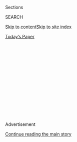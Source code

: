 <div id="app">

<div>

<div>

<div>

<div class="NYTAppHideMasthead css-1q2w90k e1suatyy0">

<div class="section css-ui9rw0 e1suatyy2">

<div class="css-eph4ug er09x8g0">

<div class="css-6n7j50">

</div>

<span class="css-1dv1kvn">Sections</span>

<div class="css-10488qs">

<span class="css-1dv1kvn">SEARCH</span>

</div>

[Skip to content](#site-content)[Skip to site index](#site-index)

</div>

<div class="css-10698na e1huz5gh0">

</div>

</div>

<div id="masthead-bar-one" class="section hasLinks css-15hmgas e1csuq9d3">

<div class="css-uqyvli e1csuq9d0">

</div>

<div class="css-1uqjmks e1csuq9d1">

</div>

<div class="css-9e9ivx">

[](https://myaccount.nytimes.com/auth/login?response_type=cookie&client_id=vi)

</div>

<div class="css-1bvtpon e1csuq9d2">

[Today’s Paper](https://www.nytimes.com/section/todayspaper)

</div>

</div>

</div>

</div>

<div data-aria-hidden="false">

<div id="site-content" role="main">

<div>

<div class="css-1aor85t" style="opacity:0.000000001;z-index:-1;visibility:hidden">

<div class="css-1hqnpie">

<div class="css-epjblv">

<span class="css-17xtcya">[Opinion](/section/opinion)</span><span class="css-x15j1o">|</span><span class="css-fwqvlz">Beyond
‘White Fragility’</span>

</div>

<div class="css-k008qs">

<div class="css-1iwv8en">

<span class="css-18z7m18"></span>

<div>

</div>

</div>

<span class="css-1n6z4y">https://nyti.ms/2CJnpCZ</span>

<div class="css-1705lsu">

<div class="css-4xjgmj">

<div class="css-4skfbu" role="toolbar" data-aria-label="Social Media Share buttons, Save button, and Comments Panel with current comment count" data-testid="share-tools">

  - 
  - 
  - 
  - 
    
    <div class="css-6n7j50">
    
    </div>

  - 
  - 

</div>

</div>

</div>

</div>

</div>

</div>

<div id="NYT_TOP_BANNER_REGION" class="css-13pd83m">

</div>

<div id="top-wrapper" class="css-1sy8kpn">

<div id="top-slug" class="css-l9onyx">

Advertisement

</div>

[Continue reading the main story](#after-top)

<div class="ad top-wrapper" style="text-align:center;height:100%;display:block;min-height:250px">

<div id="top" class="place-ad" data-position="top" data-size-key="top">

</div>

</div>

<div id="after-top">

</div>

</div>

<div>

<div class="css-v5btjw etb61u70">

<div class="css-v05ibm etb61u71">

[Opinion](/section/opinion)

</div>

</div>

<div id="sponsor-wrapper" class="css-1hyfx7x">

<div id="sponsor-slug" class="css-19vbshk">

Supported by

</div>

[Continue reading the main story](#after-sponsor)

<div id="sponsor" class="ad sponsor-wrapper" style="text-align:center;height:100%;display:block">

</div>

<div id="after-sponsor">

</div>

</div>

<div class="css-186x18t">

</div>

<div class="css-1vkm6nb ehdk2mb0">

# Beyond ‘White Fragility’

</div>

If you want to let freedom ring, hammer on economic injustice.

<div class="css-18e8msd">

<div class="css-vp77d3 epjyd6m0">

<div class="css-1p10dcb ey68jwv0" data-aria-hidden="true">

[![Jamelle
Bouie](https://static01.nyt.com/images/2019/01/24/opinion/jamelle-bouie/jamelle-bouie-thumbLarge-v3.png
"Jamelle Bouie")](https://www.nytimes.com/column/jamelle-bouie)

</div>

<div class="css-1baulvz">

By [<span class="css-1baulvz last-byline" itemprop="name">Jamelle
Bouie</span>](https://www.nytimes.com/column/jamelle-bouie)

<div class="css-8atqhb">

Opinion Columnist

</div>

</div>

</div>

  - June 26, 2020

  - 
    
    <div class="css-4xjgmj">
    
    <div class="css-d8bdto" role="toolbar" data-aria-label="Social Media Share buttons, Save button, and Comments Panel with current comment count" data-testid="share-tools">
    
      - 
      - 
      - 
      - 
        
        <div class="css-6n7j50">
        
        </div>
    
      - 
      - 
    
    </div>
    
    </div>

</div>

<div class="css-79elbk" data-testid="photoviewer-wrapper">

<div class="css-z3e15g" data-testid="photoviewer-wrapper-hidden">

</div>

<div class="css-1a48zt4 ehw59r15" data-testid="photoviewer-children">

![<span class="css-16f3y1r e13ogyst0" data-aria-hidden="true">People
protest the death of George Floyd and police brutality in New
York.</span><span class="css-cnj6d5 e1z0qqy90" itemprop="copyrightHolder"><span class="css-1ly73wi e1tej78p0">Credit...</span><span><span>Gabriela
Bhaskar for The New York
Times</span></span></span>](https://static01.nyt.com/images/2020/06/29/opinion/29bouie_print1/merlin_173318319_f0cdd4ca-223e-411b-907a-b45f572ed61c-articleLarge.jpg?quality=75&auto=webp&disable=upscale)

</div>

</div>

</div>

<div class="section meteredContent css-1r7ky0e" name="articleBody" itemprop="articleBody">

<div class="css-1fanzo5 StoryBodyCompanionColumn">

<div class="css-53u6y8">

Since it emerged [seven years
ago](https://blacklivesmatter.com/herstory/) in response to the
acquittal of George Zimmerman in the shooting of Trayvon Martin, the
Black Lives Matter movement has produced a sea change in attitudes,
politics and policy.

[In 2016](https://www.pewresearch.org/fact-tank/2016/07/08/how-americans-view-the-black-lives-matter-movement/),
43 percent of Americans supported Black Lives Matter and its claims
about the criminal justice system;
[now](https://www.pewsocialtrends.org/2020/06/12/amid-protests-majorities-across-racial-and-ethnic-groups-express-support-for-the-black-lives-matter-movement/),
it’s up to 67 percent, with 60 percent support among white Americans,
compared with 40 percent four years ago. Whereas Democratic politicians
once
[stumbled](https://www.npr.org/sections/itsallpolitics/2015/07/31/427851451/democratic-candidates-stumble-over-black-lives-matter-movement)
over the issue, now even Republicans are [falling over
themselves](https://www.theatlantic.com/politics/archive/2020/06/mitt-romney-black-lives-matter/612808/)
to say that “black lives matter.” And where the policy conversation was
formerly focused on body cameras and chokehold bans, now mainstream
outlets are debating and taking seriously calls to demilitarize and
[defund](https://www.brookings.edu/blog/fixgov/2020/06/19/what-does-defund-the-police-mean-and-does-it-have-merit/)
police departments or to
[abolish](https://www.nytimes.com/2020/06/12/opinion/sunday/floyd-abolish-defund-police.html)
them outright.

But the Black Lives Matter platform isn’t just about criminal justice.
From the start, activists have articulated a [broad, inclusive
vision](https://m4bl.org/policy-platforms/) for the entire country.
This, in fact, has been true of each of the nation’s major movements for
racial equality. Among black Americans and their Radical Republican
allies, Reconstruction — which was still ongoing as of 150 years ago —
was as much a fight to fundamentally reorder Southern economic life as
it was a struggle for political inclusion. The struggle against Jim
Crow, likewise, was also a struggle for economic equality and the
transformation of society.

“The black revolution is much more than a struggle for the rights of
Negroes,” the Rev. Martin Luther King Jr. wrote in “A Testament of
Hope”:

> It is forcing America to face all its interrelated flaws — racism,
> poverty, militarism and materialism. It is exposing evils that are
> rooted deeply in the whole structure of our society. It reveals
> systemic rather than superficial flaws and suggests that radical
> reconstruction of society itself is the real issue to be faced.

Our society was built on the racial segmentation of personhood. Some
people were full humans, guaranteed non-enslavement, secured from
expropriation and given the protection of law, and some people — blacks,
Natives and other nonwhites — were not. That unequal distribution of
personhood was an economic reality as well. It shaped your access to
employment and capital; determined whether you would be doomed to the
margins of labor or given access to its elevated ranks; marked who might
share in the bounty of capitalist production and who would most likely
be cast out as disposable.

</div>

</div>

<div class="css-1fanzo5 StoryBodyCompanionColumn">

<div class="css-53u6y8">

In our society, in other words, the fight for equal personhood can’t
help but also be a struggle for economic justice. And what we see, past
and present, is how that fight against the privileges and distinctions
of race can also lay the foundations for a broader assault on the
privileges and distinctions of class.

As soon as the Civil War came to a close, it was clear there could be no
actual freedom for the formerly enslaved without a fundamental
transformation of economic relations. “We must see that the freedman are
established on the soil, and that they may become proprietors,” Charles
Sumner, the Radical Republican senator from Massachusetts,
[wrote](https://www.google.com/books/edition/Black_Reconstruction_in_America/DmymDwAAQBAJ?hl=en&gbpv=1&dq=black%20reconstruction&pg=PA177&printsec=frontcover&bsq=%E2%80%9Cwe%20must%20see%20that%20the%20freedmen%E2%80%9D)
in March 1865. “The great plantations, which have been so many nurseries
of the rebellion, must be broken up, and the freedmen must have the
pieces.” Likewise,
[said](https://www.google.com/books/edition/Black_Reconstruction_in_America/DmymDwAAQBAJ?hl=en&gbpv=1&dq=black%20reconstruction&pg=PA176&printsec=frontcover&bsq=%E2%80%9Cspent%20in%20vain%E2%80%9D)
the Radical Republican congressman Thaddeus Stevens in September 1865,
“The whole fabric of Southern society must be changed, and never can
it be done if this opportunity is lost.” The foundations of their
institutions, he continued, “must be broken up and re-laid, or all of
our blood and treasure have been spent in vain.”

<div class="css-1q1hscp">

<div class="css-1xk4eoy">

<div id="JBO">

</div>

</div>

</div>

Presidential Reconstruction under Andrew Johnson, a Democrat, would
immediately undermine any means to this end, as he restored defeated
Confederates to citizenship and gave them free rein to impose laws, like
the Black Codes, which sought to reestablish the economic and social
conditions of slavery. But Republicans in Congress were eventually able
to wrest control of Reconstruction from the administration, and just as
importantly, black Americans were actively taking steps to secure their
political freedom against white reactionary opposition. Working through
the Union Army, postwar Union Leagues and the Republican Party, freed
and free blacks worked toward a common goal of political equality. And
once they secured something like it, they set out to try as much as
possible to affect that economic transformation.

“Public schools, hospitals, penitentiaries, and asylums for orphans and
the insane were established for the first time or received increased
funding,” the historian Eric Foner wrote in
“[Reconstruction](https://www.harpercollins.com/9780062354518/reconstruction-updated-edition/):
America’s Unfinished Revolution, 1863-1877.” “South Carolina funded
medical care for poor citizens, and Alabama provided free legal counsel
for indigent defendants.”

</div>

</div>

<div class="css-1fanzo5 StoryBodyCompanionColumn">

<div class="css-53u6y8">

For blacks and Radical Republicans, Reconstruction was an attempt to
secure political rights for the sake transforming the entire society.
And its end had as much to do with the reaction of property and capital
owners as it did with racist violence. “The bargain of 1876,” W.E.B. Du
Bois
[wrote](https://www.google.com/books/edition/Black_Reconstruction_in_America/IqDEhQtoYEkC?hl=en&gbpv=1&pg=PA563&printsec=frontcover&bsq=ceased)
in “Black Reconstruction in America,”

> was essentially an understanding by which the Federal Government
> ceased to sustain the right to vote of half of the laboring population
> of the South, and left capital as represented by the old planter
> class, the new Northern capitalist, and the capitalist that began to
> rise out of the poor whites, with a control of labor greater than in
> any modern industrial state in civilized lands.

Out of that, he continued, “has arisen in the South an exploitation of
labor unparalleled in modern times, with a government in which all
pretense at party alignment or regard for universal suffrage is given
up.”

Du Bois was writing in the 1930s. A quarter-century later, black
Americans in the South would launch a movement to unravel Jim Crow
repression and economic exploitation. And as that movement progressed
and notched victories against segregation, it became clear that the next
step was to build a coalition against the privileges of class, since the
two were inextricably tied together. The Memphis sanitation workers who
[asked](https://www.vox.com/identities/2018/2/12/17004552/mlk-memphis-sanitation-strike-poor-peoples-campaign)
Martin Luther King Jr. to support their strike in 1968 were black, set
against a white power structure in the city. Their oppression as black
Americans and subjugation as workers were tied together. Unraveling one
could not be accomplished without unraveling the other.

All of this relates back to the relationship between race and
capitalism. To end segregation — of housing, of schools, of workplaces —
is to undo one of the major ways in which labor is exploited, caste
established and the ideologies of racial hierarchy sustained. And that,
in turn, opens possibilities for new avenues of advancement. The old
labor slogan “[Negro and White, Unite and
Fight\!](https://www.press.uillinois.edu/books/catalog/26nmf7cc9780252066214.html)”
contains more than a little truth about the necessary conditions for
economic justice. That this unity is fairly rare in American history is
a testament to how often these movements have “either advocated,
capitulated before, or otherwise failed to oppose racism at one or more
critical junctures in their history,” as Robert L. Allen and Pamela P.
Allen note in their [1974
study](https://books.google.com/books/about/Reluctant_Reformers.html?id=Yfu_QgAACAAJ)
of racism and social reform movements.

Which brings us back to the present. The activists behind the Black
Lives Matter movement have always connected its aims to working-class,
egalitarian politics. The platform of the Movement for Black Lives, as
it is formally known, includes demands for universal health care,
affordable housing, living wage employment and access to education and
public transportation. Given the extent to which class shapes black
exposure to police violence — it is poor and working class black
Americans who are most likely to live in neighborhoods marked by
constant police surveillance — calls to defund and dismantle existing
police departments are a class demand like any other.

But while the movement can’t help but be about practical concerns, the
predominating discourse of belief and intention overshadows those
stakes: too much concern with “white fragility” and not enough with
wealth inequality. The challenge is to bridge the gap; to show new
supporters that there’s far more work to do than changing the way we
police; to channel their sympathy into a deeper understanding of the
problem at hand.

To put a final point of emphasis on the potential of the moment, I’ll
leave you with this. In a 1963 pamphlet called “[The American
Revolution](https://books.google.com/books/about/The_American_revolution.html?id=p2MOAQAAMAAJ):
Pages from a Negro Worker’s Notebook,” the activist and laborer James
Boggs argued for the revolutionary potential of the black struggle for
civil rights. “The strength of the Negro cause and its power to shake up
the social structure of the nation,” Boggs wrote, “comes from the fact
that in the Negro struggle all the questions of human rights and human
relationships are posed.” That is because it is a struggle for equality
“in production, in consumption, in the community, in the courts, in
the schools, in the universities, in transportation, in social activity,
in government, and indeed in every sphere of American life.”

</div>

</div>

<div class="css-1fanzo5 StoryBodyCompanionColumn">

<div class="css-53u6y8">

-----

</div>

</div>

<div class="css-79elbk" data-testid="photoviewer-wrapper">

<div class="css-z3e15g" data-testid="photoviewer-wrapper-hidden">

</div>

<div class="css-1a48zt4 ehw59r15" data-testid="photoviewer-children">

![<span class="css-16f3y1r e13ogyst0" data-aria-hidden="true">Flags and
flowers at a memorial for George Floyd in
Minneapolis.</span><span class="css-cnj6d5 e1z0qqy90" itemprop="copyrightHolder"><span class="css-1ly73wi e1tej78p0">Credit...</span><span>Alyssa
Schukar for The New York
Times</span></span>](https://static01.nyt.com/images/2020/06/28/opinion/28bouie_print2/merlin_173322873_9e85fe75-2534-4098-ae12-c760b1badb05-articleLarge.jpg?quality=75&auto=webp&disable=upscale)

</div>

</div>

<div>

</div>

<div class="css-1fanzo5 StoryBodyCompanionColumn">

<div class="css-53u6y8">

*The Times is committed to publishing* [*a diversity of
letters*](https://www.nytimes.com/2019/01/31/opinion/letters/letters-to-editor-new-york-times-women.html)
*to the editor. We’d like to hear what you think about this or any of
our articles. Here are some*
[*tips*](https://help.nytimes.com/hc/en-us/articles/115014925288-How-to-submit-a-letter-to-the-editor)*.
And here's our email:*
[*letters@nytimes.com*](mailto:letters@nytimes.com)*.*

*Follow The New York Times Opinion section on*
[*Facebook*](https://www.facebook.com/nytopinion)*,* [*Twitter
(@NYTopinion)*](http://twitter.com/NYTOpinion) *and*
[*Instagram*](https://www.instagram.com/nytopinion/)*.*

</div>

</div>

</div>

<div>

</div>

<div>

</div>

<div>

</div>

<div>

<div id="bottom-wrapper" class="css-1ede5it">

<div id="bottom-slug" class="css-l9onyx">

Advertisement

</div>

[Continue reading the main story](#after-bottom)

<div id="bottom" class="ad bottom-wrapper" style="text-align:center;height:100%;display:block;min-height:90px">

</div>

<div id="after-bottom">

</div>

</div>

</div>

</div>

</div>

## Site Index

<div>

</div>

## Site Information Navigation

  - [© <span>2020</span> <span>The New York Times
    Company</span>](https://help.nytimes.com/hc/en-us/articles/115014792127-Copyright-notice)

<!-- end list -->

  - [NYTCo](https://www.nytco.com/)
  - [Contact
    Us](https://help.nytimes.com/hc/en-us/articles/115015385887-Contact-Us)
  - [Work with us](https://www.nytco.com/careers/)
  - [Advertise](https://nytmediakit.com/)
  - [T Brand Studio](http://www.tbrandstudio.com/)
  - [Your Ad
    Choices](https://www.nytimes.com/privacy/cookie-policy#how-do-i-manage-trackers)
  - [Privacy](https://www.nytimes.com/privacy)
  - [Terms of
    Service](https://help.nytimes.com/hc/en-us/articles/115014893428-Terms-of-service)
  - [Terms of
    Sale](https://help.nytimes.com/hc/en-us/articles/115014893968-Terms-of-sale)
  - [Site Map](https://spiderbites.nytimes.com)
  - [Help](https://help.nytimes.com/hc/en-us)
  - [Subscriptions](https://www.nytimes.com/subscription?campaignId=37WXW)

</div>

</div>

</div>

</div>
